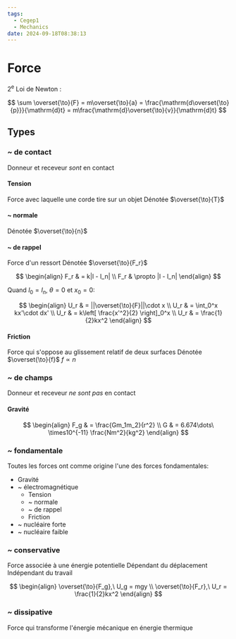 ```yaml
---
tags:
  - Cegep1
  - Mechanics
date: 2024-09-18T08:38:13
---
```


# Force

2<sup>e</sup> Loi de Newton :

$$
\sum \overset{\to}{F} = m\overset{\to}{a} = \frac{\mathrm{d\overset{\to}{p}}}{\mathrm{d}t} = m\frac{\mathrm{d}\overset{\to}{v}}{\mathrm{d}t}
$$

## Types

### ~ de contact

Donneur et receveur *sont* en contact

#### Tension

Force avec laquelle une corde tire sur un objet
Dénotée $\overset{\to}{T}$

#### ~ normale

Dénotée $\overset{\to}{n}$

#### ~ de rappel

Force d'un ressort
Dénotée $\overset{\to}{F_r}$

$$
\begin{align}
F_r & = k|l - l_n| \\
F_r & \propto |l - l_n|
\end{align}
$$

Quand $l_0 = l_n$,  $\theta = 0$ et $x_0 = 0$:

$$
\begin{align}
U_r & = ||\overset{\to}{F}||\cdot x \\
U_r & = \int_0^x kx'\cdot dx' \\
U_r & = k\left[ \frac{x'^2}{2} \right]_0^x \\
U_r & = \frac{1}{2}kx^2
\end{align}
$$

#### Friction

Force qui s'oppose au glissement relatif de deux surfaces
Dénotée $\overset{\to}{f}$
$f \propto n$

### ~ de champs

Donneur et receveur *ne sont pas* en contact

#### Gravité

$$
\begin{align}
F_g & = \frac{Gm_1m_2}{r^2} \\
G & = 6.674\dots\ \times10^{-11} \frac{Nm^2}{kg^2}
\end{align}
$$

### ~ fondamentale

Toutes les forces ont comme origine l'une des forces fondamentales:

- Gravité
- ~ électromagnétique
	- Tension
	- ~ normale
	- ~ de rappel
	- Friction
- ~ nucléaire forte
- ~ nucléaire faible

### ~ conservative

Force associée à une énergie potentielle
Dépendant du déplacement
Indépendant du travail

$$
\begin{align}
\overset{\to}{F_g},\ U_g = mgy \\
\overset{\to}{F_r},\ U_r = \frac{1}{2}kx^2
\end{align}
$$

### ~ dissipative

Force qui transforme l'énergie mécanique en énergie thermique